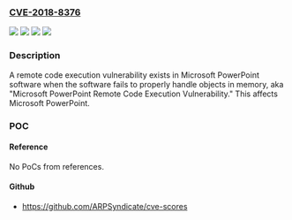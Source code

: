 ### [CVE-2018-8376](https://cve.mitre.org/cgi-bin/cvename.cgi?name=CVE-2018-8376)
![](https://img.shields.io/static/v1?label=Product&message=Microsoft%20PowerPoint&color=blue)
![](https://img.shields.io/static/v1?label=Version&message=2010%20Service%20Pack%202%20(32-bit%20editions)%20&color=brightgreen)
![](https://img.shields.io/static/v1?label=Version&message=2010%20Service%20Pack%202%20(64-bit%20editions)%20&color=brightgreen)
![](https://img.shields.io/static/v1?label=Vulnerability&message=Remote%20Code%20Execution&color=brightgreen)

### Description

A remote code execution vulnerability exists in Microsoft PowerPoint software when the software fails to properly handle objects in memory, aka "Microsoft PowerPoint Remote Code Execution Vulnerability." This affects Microsoft PowerPoint.

### POC

#### Reference
No PoCs from references.

#### Github
- https://github.com/ARPSyndicate/cve-scores

